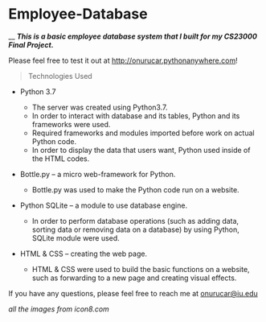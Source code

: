 # Employee-Database
__
***This is a basic employee database system that I built for my CS23000 Final Project.***

Please feel free to test it out at http://onurucar.pythonanywhere.com! 


> Technologies Used

* Python 3.7 
  * The server was created using Python3.7.
  * In order to interact with database and its tables, Python and its frameworks were used.  
  * Required frameworks and modules imported before work on actual Python code.
  * In order to display the data that users want, Python used inside of the HTML codes.
	
* Bottle.py – a micro web-framework for Python.
  * Bottle.py was used to make the Python code run on a website.

* Python SQLite – a module to use database engine.
  * In order to perform database operations (such as adding data, sorting data or removing data on a database) by using Python, SQLite module were used.

* HTML & CSS – creating the web page.
  * HTML & CSS were used to build the basic functions on a website, such as forwarding to a new page and creating visual effects.


If you have any questions, please feel free to reach me at onurucar@iu.edu


*all the images from icon8.com*
